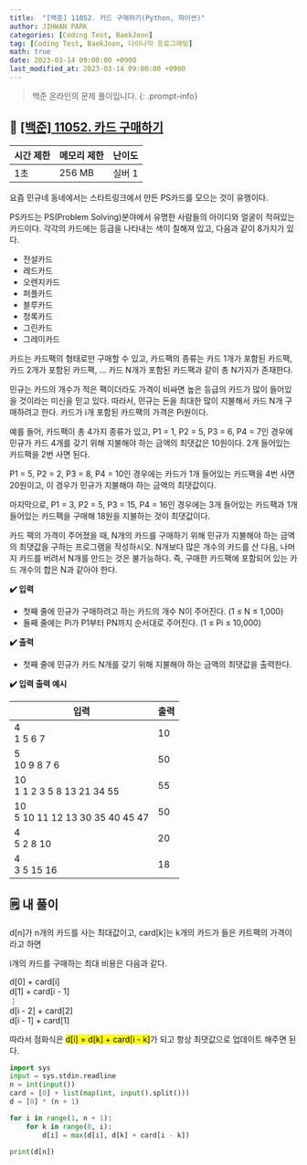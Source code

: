 ```yaml
---
title:  "[백준] 11052. 카드 구매하기(Python, 파이썬)"
author: JIHWAN PARK
categories: [Coding Test, BaekJoon]
tag: [Coding Test, BaekJoon, 다이나믹 프로그래밍]
math: true
date: 2023-03-14 09:00:00 +0900
last_modified_at: 2023-03-14 09:00:00 +0900
---
```

> 백준 온라인의 문제 풀이입니다. 
{: .prompt-info}

## 📖 <a href='https://www.acmicpc.net/problem/11052' target='_blank'>[백준] 11052. 카드 구매하기</a>

|시간 제한|메모리 제한|난이도|
|---|---|---|
|1초|256 MB|실버 1|

요즘 민규네 동네에서는 스타트링크에서 만든 PS카드를 모으는 것이 유행이다.

PS카드는 PS(Problem Solving)분야에서 유명한 사람들의 아이디와 얼굴이 적혀있는 카드이다. 각각의 카드에는 등급을 나타내는 색이 칠해져 있고, 다음과 같이 8가지가 있다.

- 전설카드
- 레드카드
- 오렌지카드
- 퍼플카드
- 블루카드
- 청록카드
- 그린카드
- 그레이카드

카드는 카드팩의 형태로만 구매할 수 있고, 카드팩의 종류는 카드 1개가 포함된 카드팩, 카드 2개가 포함된 카드팩, ... 카드 N개가 포함된 카드팩과 같이 총 N가지가 존재한다.

민규는 카드의 개수가 적은 팩이더라도 가격이 비싸면 높은 등급의 카드가 많이 들어있을 것이라는 미신을 믿고 있다. 따라서, 민규는 돈을 최대한 많이 지불해서 카드 N개 구매하려고 한다. 카드가 i개 포함된 카드팩의 가격은 Pi원이다.

예를 들어, 카드팩이 총 4가지 종류가 있고, P1 = 1, P2 = 5, P3 = 6, P4 = 7인 경우에 민규가 카드 4개를 갖기 위해 지불해야 하는 금액의 최댓값은 10원이다. 2개 들어있는 카드팩을 2번 사면 된다.

P1 = 5, P2 = 2, P3 = 8, P4 = 10인 경우에는 카드가 1개 들어있는 카드팩을 4번 사면 20원이고, 이 경우가 민규가 지불해야 하는 금액의 최댓값이다.

마지막으로, P1 = 3, P2 = 5, P3 = 15, P4 = 16인 경우에는 3개 들어있는 카드팩과 1개 들어있는 카드팩을 구매해 18원을 지불하는 것이 최댓값이다.

카드 팩의 가격이 주어졌을 때, N개의 카드를 구매하기 위해 민규가 지불해야 하는 금액의 최댓값을 구하는 프로그램을 작성하시오. N개보다 많은 개수의 카드를 산 다음, 나머지 카드를 버려서 N개를 만드는 것은 불가능하다. 즉, 구매한 카드팩에 포함되어 있는 카드 개수의 합은 N과 같아야 한다.

**✔️ 입력**

- 첫째 줄에 민규가 구매하려고 하는 카드의 개수 N이 주어진다. (1 ≤ N ≤ 1,000)
- 둘째 줄에는 Pi가 P1부터 PN까지 순서대로 주어진다. (1 ≤ Pi ≤ 10,000)

**✔️ 출력**

- 첫째 줄에 민규가 카드 N개를 갖기 위해 지불해야 하는 금액의 최댓값을 출력한다.

**✔️ 입력 출력 예시**

|입력|출력|
|---|---|
|4<br>1 5 6 7|10|
|5<br>10 9 8 7 6|50|
|10<br>1 1 2 3 5 8 13 21 34 55|55|
|10<br>5 10 11 12 13 30 35 40 45 47|50|
|4<br>5 2 8 10|20|
|4<br>3 5 15 16|18|


## 🗒️ 내 풀이
d[n]가 n개의 카드를 사는 최대값이고, card[k]는 k개의 카드가 들은 카트팩의 가격이라고 하면

i개의 카드를 구매하는 최대 비용은 다음과 같다.

d[0] + card[i]<br>
d[1] + card[i - 1]<br>
$\vdots$<br>
d[i - 2] + card[2]<br>
d[i - 1] + card[1]

따라서 점화식은 <mark>d[i] = d[k] + card[i - k]</mark>가 되고 항상 최댓값으로 업데이트 해주면 된다.

```python
import sys
input = sys.stdin.readline
n = int(input())
card = [0] + list(map(int, input().split()))
d = [0] * (n + 1)

for i in range(1, n + 1):
    for k in range(0, i):
        d[i] = max(d[i], d[k] + card[i - k])

print(d[n])
```